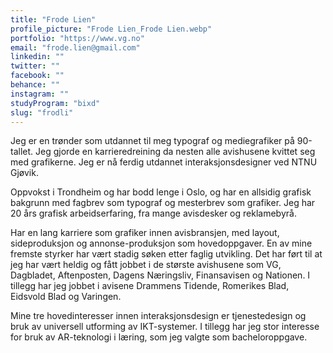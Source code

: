 ```yaml
---
title: "Frode Lien"
profile_picture: "Frode Lien_Frode Lien.webp"
portfolio: "https://www.vg.no"
email: "frode.lien@gmail.com"
linkedin: ""
twitter: ""
facebook: ""
behance: ""
instagram: ""
studyProgram: "bixd"
slug: "frodli"
---
```


Jeg er en trønder som utdannet til meg typograf og mediegrafiker på 90-tallet. Jeg gjorde en karrieredreining da nesten alle avishusene kvittet seg med grafikerne. Jeg er nå ferdig utdannet interaksjonsdesigner ved NTNU Gjøvik.

Oppvokst i Trondheim og har bodd lenge i Oslo, og har en allsidig grafisk bakgrunn med fagbrev som typograf og mesterbrev som grafiker. Jeg har 20 års grafisk arbeidserfaring, fra mange avisdesker og reklamebyrå.

Har en lang karriere som grafiker innen avisbransjen, med layout, sideproduksjon og annonse-produksjon som hovedoppgaver. En av mine fremste styrker har vært stadig søken etter faglig utvikling. Det har ført til at jeg har vært heldig og fått jobbet i de største avishusene som VG, Dagbladet, Aftenposten, Dagens Næringsliv, Finansavisen og Nationen. I tillegg har jeg jobbet i avisene Drammens Tidende, Romerikes Blad, Eidsvold Blad og Varingen.

Mine tre hovedinteresser innen interaksjonsdesign er tjenestedesign og bruk av universell utforming av IKT-systemer. I tillegg har jeg stor interesse for bruk av AR-teknologi i læring, som jeg valgte som bacheloroppgave.
